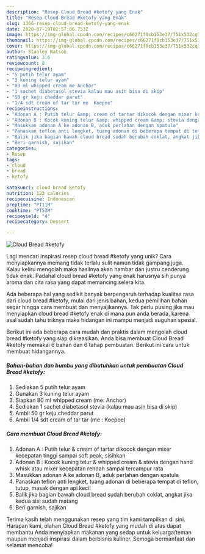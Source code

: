 ```yaml
---
description: "Resep Cloud Bread #ketofy yang Enak"
title: "Resep Cloud Bread #ketofy yang Enak"
slug: 1366-resep-cloud-bread-ketofy-yang-enak
date: 2020-07-19T02:57:06.753Z
image: https://img-global.cpcdn.com/recipes/c66271f0cb153e37/751x532cq70/cloud-bread-ketofy-foto-resep-utama.jpg
thumbnail: https://img-global.cpcdn.com/recipes/c66271f0cb153e37/751x532cq70/cloud-bread-ketofy-foto-resep-utama.jpg
cover: https://img-global.cpcdn.com/recipes/c66271f0cb153e37/751x532cq70/cloud-bread-ketofy-foto-resep-utama.jpg
author: Stanley Watson
ratingvalue: 3.6
reviewcount: 8
recipeingredient:
- "5 putih telur ayam"
- "3 kuning telur ayam"
- "80 ml whipped cream me Anchor"
- "1 sachet diabetasol stevia kalau mau asin bisa di skip"
- "50 gr keju cheddar parut"
- "1/4 sdt cream of tar tar me  Koepoe"
recipeinstructions:
- "Adonan A : Putih telur &amp; cream of tartar dikocok dengan mixer kecepatan tinggi sampai soft peak, sisihkan"
- "Adonan B : Kocok kuning telur &amp; whipped cream &amp; stevia dengan hand whisk atau mixer kecepatan rendah sampai tercampur rata"
- "Masukkan adonan A ke adonan B, aduk perlahan dengan spatula"
- "Panaskan teflon anti lengket, tuang adonan di beberapa tempat di teflon, tutup, masak dengan api kecil"
- "Balik jika bagian bawah cloud bread sudah berubah coklat, angkat jika kedua sisi sudah matang"
- "Beri garnish, sajikan"
categories:
- Resep
tags:
- cloud
- bread
- ketofy

katakunci: cloud bread ketofy 
nutrition: 123 calories
recipecuisine: Indonesian
preptime: "PT11M"
cooktime: "PT53M"
recipeyield: "4"
recipecategory: Dessert

---
```



![Cloud Bread #ketofy](https://img-global.cpcdn.com/recipes/c66271f0cb153e37/751x532cq70/cloud-bread-ketofy-foto-resep-utama.jpg)

Lagi mencari inspirasi resep cloud bread #ketofy yang unik? Cara menyiapkannya memang tidak terlalu sulit namun tidak gampang juga. Kalau keliru mengolah maka hasilnya akan hambar dan justru cenderung tidak enak. Padahal cloud bread #ketofy yang enak harusnya sih punya aroma dan cita rasa yang dapat memancing selera kita.



Ada beberapa hal yang sedikit banyak berpengaruh terhadap kualitas rasa dari cloud bread #ketofy, mulai dari jenis bahan, kedua pemilihan bahan segar hingga cara membuat dan menyajikannya. Tak perlu pusing jika mau menyiapkan cloud bread #ketofy enak di mana pun anda berada, karena asal sudah tahu triknya maka hidangan ini mampu menjadi suguhan spesial.


Berikut ini ada beberapa cara mudah dan praktis dalam mengolah cloud bread #ketofy yang siap dikreasikan. Anda bisa membuat Cloud Bread #ketofy memakai 6 bahan dan 6 tahap pembuatan. Berikut ini cara untuk membuat hidangannya.

<!--inarticleads1-->

##### Bahan-bahan dan bumbu yang dibutuhkan untuk pembuatan Cloud Bread #ketofy:

1. Sediakan 5 putih telur ayam
1. Gunakan 3 kuning telur ayam
1. Siapkan 80 ml whipped cream (me: Anchor)
1. Sediakan 1 sachet diabetasol stevia (kalau mau asin bisa di skip)
1. Ambil 50 gr keju cheddar parut
1. Ambil 1/4 sdt cream of tar tar (me : Koepoe)




<!--inarticleads2-->

##### Cara membuat Cloud Bread #ketofy:

1. Adonan A : Putih telur &amp; cream of tartar dikocok dengan mixer kecepatan tinggi sampai soft peak, sisihkan
1. Adonan B : Kocok kuning telur &amp; whipped cream &amp; stevia dengan hand whisk atau mixer kecepatan rendah sampai tercampur rata
1. Masukkan adonan A ke adonan B, aduk perlahan dengan spatula
1. Panaskan teflon anti lengket, tuang adonan di beberapa tempat di teflon, tutup, masak dengan api kecil
1. Balik jika bagian bawah cloud bread sudah berubah coklat, angkat jika kedua sisi sudah matang
1. Beri garnish, sajikan




Terima kasih telah menggunakan resep yang tim kami tampilkan di sini. Harapan kami, olahan Cloud Bread #ketofy yang mudah di atas dapat membantu Anda menyiapkan makanan yang sedap untuk keluarga/teman maupun menjadi inspirasi dalam berbisnis kuliner. Semoga bermanfaat dan selamat mencoba!
